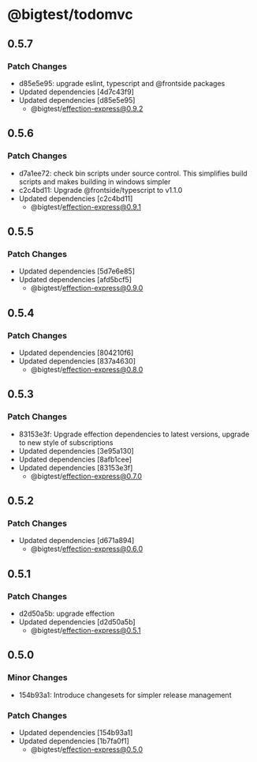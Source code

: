 # @bigtest/todomvc

## 0.5.7

### Patch Changes

- d85e5e95: upgrade eslint, typescript and @frontside packages
- Updated dependencies [4d7c43f9]
- Updated dependencies [d85e5e95]
  - @bigtest/effection-express@0.9.2

## 0.5.6

### Patch Changes

- d7a1ee72: check bin scripts under source control. This simplifies build scripts and makes building in windows simpler
- c2c4bd11: Upgrade @frontside/typescript to v1.1.0
- Updated dependencies [c2c4bd11]
  - @bigtest/effection-express@0.9.1

## 0.5.5

### Patch Changes

- Updated dependencies [5d7e6e85]
- Updated dependencies [afd5bcf5]
  - @bigtest/effection-express@0.9.0

## 0.5.4

### Patch Changes

- Updated dependencies [804210f6]
- Updated dependencies [837a4630]
  - @bigtest/effection-express@0.8.0

## 0.5.3

### Patch Changes

- 83153e3f: Upgrade effection dependencies to latest versions, upgrade to new style of subscriptions
- Updated dependencies [3e95a130]
- Updated dependencies [8afb1cee]
- Updated dependencies [83153e3f]
  - @bigtest/effection-express@0.7.0

## 0.5.2

### Patch Changes

- Updated dependencies [d671a894]
  - @bigtest/effection-express@0.6.0

## 0.5.1

### Patch Changes

- d2d50a5b: upgrade effection
- Updated dependencies [d2d50a5b]
  - @bigtest/effection-express@0.5.1

## 0.5.0

### Minor Changes

- 154b93a1: Introduce changesets for simpler release management

### Patch Changes

- Updated dependencies [154b93a1]
- Updated dependencies [1b7fa0f1]
  - @bigtest/effection-express@0.5.0
